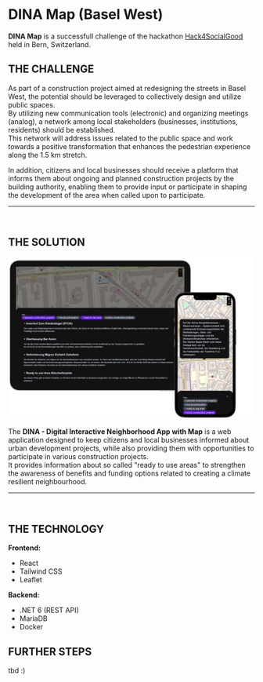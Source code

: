 # DINA Map (Basel West)
**DINA Map** is a successfull challenge of the hackathon [Hack4SocialGood](https://www.bfh.ch/de/aktuell/fachveranstaltungen/hack4socialgood/) held in Bern, Switzerland.

## THE CHALLENGE
As part of a construction project aimed at redesigning the streets in Basel West, the potential should be leveraged to collectively design and utilize public spaces.  
By utilizing new communication tools (electronic) and organizing meetings (analog), a network among local stakeholders (businesses, institutions, residents) should be established.  
This network will address issues related to the public space and work towards a positive transformation that enhances the pedestrian experience along the 1.5 km stretch.  

In addition, citizens and local businesses should receive a platform that informs them about ongoing and planned construction projects by the building authority, enabling them to provide input or participate in shaping the development of the area when called upon to participate.
<hr>  
<br>

## THE SOLUTION
![DINA Map Mockups](doc/mobile-mockup-merged.png)  

The **DINA - Digital Interactive Neighborhood App with Map** is a web application designed to keep citizens and local businesses informed about urban development projects, while also providing them with opportunities to participate in various construction projects.  
It provides information about so called "ready to use areas" to strengthen the awareness of benefits and funding options related to creating a climate resilient neighbourhood.
<hr>  
<br>

## THE TECHNOLOGY  

**Frontend:**
- React
- Tailwind CSS
- Leaflet

**Backend:**
- .NET 6 (REST API)
- MariaDB
- Docker

## FURTHER STEPS
tbd :)